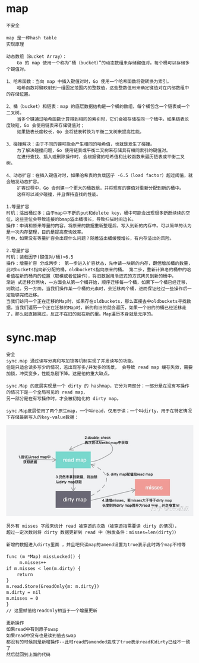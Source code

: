 # map
    不安全
    
    map 是一种hash table
    实现原理

    动态数组（Bucket Array）：
        Go 的 map 使用一个称为“桶（bucket）”的动态数组来存储键值对。每个桶可以存储多个键值对。    

    1、哈希函数：当向 map 中插入键值对时，Go 使用一个哈希函数将键转换为索引。
        哈希函数将键映射到一组固定范围内的整数值，这些整数值用来确定键值对在内部数组中的存储位置。

    2、桶（bucket）和链表：map 的底层数据结构是一个桶的数组，每个桶包含一个链表或一个二叉树。
        当多个键通过哈希函数计算得到相同的索引时，它们会被存储在同一个桶中。如果链表长度较短，Go 会使用链表来存储键值对；
        如果链表长度较长，Go 会将链表转换为平衡二叉树来提高性能。

    3、碰撞解决：由于不同的键可能会产生相同的哈希值，也就是发生了碰撞。
        为了解决碰撞问题，Go 使用链表或平衡二叉树来存储具有相同索引的键值对。
        在进行查找、插入或删除操作时，会根据键的哈希值和比较函数来遍历链表或平衡二叉树。

    4、动态扩容：在插入键值对时，如果哈希表的负载因子 -6.5（load factor）超过阈值，就会触发动态扩容。
        扩容过程中，Go 会创建一个更大的桶数组，并将现有的键值对重新分配到新的桶中。
        这样可以减少碰撞，并且保持查找的性能。

    1.等量扩容
    时机：溢出桶过多：由于map中不断的put和delete key，桶中可能会出现很多断断续续的空位，这些空位会导致连接的bmap溢出桶很长，导致扫描时间边长。
    操作：申请和原来等量的内容，将原来的数据重新整理后，写入到新的内存中。可以简单的认为是一次内存整理，目的是提高查询效率。
    引申，如果没有等量扩容会出现什么问题？随着溢出桶缓慢增长，有内存溢出的风险。

    2.增量扩容
    时机：装载因子(键值对/桶)>6.5
    操作：增量扩容 分成两步： 第一步进入扩容状态，先申请一块新的内存，翻倍增加桶的数量，此时buckets指向新分配的桶，oldbuckets指向原来的桶。 第二步，重新计算老的桶中的哈希值在新的桶内的位置（取模或者位操作），将旧数据用渐进式的方式拷贝到新的桶中。
    渐进 式迁移分两块，一方面会从第一个桶开始，顺序迁移每一个桶，如果下一个桶已经迁移，则跳过。另一方面，当我们操作某一个桶的元素时，会迁移两个桶，进而保证经过一些操作后一定能够完成迁移。
    当我们访问一个正在迁移的Map时，如果存在oldbuckets，那么直接去中oldbuckets寻找数据。当我们遍历一个正在迁移的Map时，新的和旧的就会遍历，如果一个旧的的桶已经迁移走了，那么就直接跳过，反正不在旧的就在新的里。Map遍历本身就是无序的。

# sync.map
    安全
    sync.map 通过读写分离和写加锁等机制实现了并发读写的功能。
    但是只适合读多写少的情况，若出现写多/并发多的场景， 会导致 read map 缓存失效，需要加锁，冲突变多，性能急剧下降。这是他的重大缺点。

    sync.Map 的底层实现是一个 dirty 的 hashmap，它分为两部分：一部分是在没有写操作的情况下是一个全局可见的 read map，
    另一部分是在有写操作时，才会被初始化的 dirty map。

    sync.Map底层使用了两个原生map，一个叫read，仅用于读；一个叫dirty，用于在特定情况下存储最新写入的key-value数据：
![img.png](img.png)

    另外有 misses 字段来统计 read 被穿透的次数（被穿透指需要读 dirty 的情况），
    超过一定次数则将 dirty 数据更新到 read 中（触发条件：misses=len(dirty)）

    新增的数据进入dirty里面 ，并且吧只读map的amend设置为true表示此时两个map不相等

    func (m *Map) missLocked() {
         m.misses++
    if m.misses < len(m.dirty) {
        return
    }
    m.read.Store(&readOnly{m: m.dirty})
    m.dirty = nil
    m.misses = 0
    }
    // 这里赋值给readOnly相当于一个增量更新 

    更新操作
    如果read中有则原子swap
    如果read中没有也是读到值去swap
    都没有的时候则是新增操作--此时read的amended变成了true表示read和dirty已经不一致了
    然后就回到上面的代码